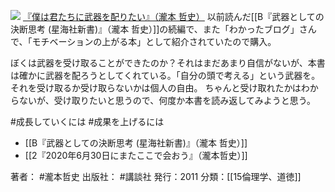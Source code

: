 [![](https://images-fe.ssl-images-amazon.com/images/I/41Orzvr-U9L._SL160_.jpg)](http://www.amazon.co.jp/exec/obidos/ASIN/4062170663/choiyaki81-22/ref=nosim)
[『僕は君たちに武器を配りたい』（瀧本 哲史）](http://www.amazon.co.jp/exec/obidos/ASIN/4062170663/choiyaki81-22/ref=nosim)
以前読んだ[[B『武器としての決断思考 (星海社新書)』（瀧本 哲史）]]の続編で、また「わかったブログ」さんで、「モチベーションの上がる本」として紹介されていたので購入。

ぼくは武器を受け取ることができたのか？それはまだあまり自信がないが、本書は確かに武器を配ろうとしてくれている。「自分の頭で考える」という武器を。それを受け取るか受け取らないかは個人の自由。
ちゃんと受け取れたかはわからないが、受け取りたいと思うので、何度か本書を読み返してみようと思う。

#成長していくには #成果を上げるには 

- [[B『武器としての決断思考 (星海社新書)』（瀧本 哲史）]]
- [[2『2020年6月30日にまたここで会おう』（瀧本哲史）]]

著者： #瀧本哲史 
出版社： #講談社
発行：2011
分類：[[15倫理学、道徳]]